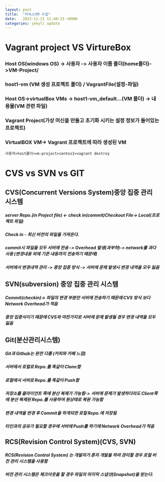 ```yaml
---
layout: post
title:  "리눅스VM 수업"
date:   2022-11-21 11:40:33 +0900
categories: jekyll update
---
```


# Vagrant project VS VirtureBox


### Host OS(windows OS) -> 사용자 -> 사용자 이름 폴더(home폴더)->VM-Project/
### host1-vm (VM 생성 프로젝트 폴더) / VagrantFile(설정-파일)
### Host OS->virtualBox VMs -> host1-vm_default...(VM 폴더) -> 내용물(VM 관련 파일)
### Vagrant Project(가상 머신을 만들고 초기화 시키는 설정 정보가 들어있는 프로젝트)
### VirtualBOX VM-> Vagrant 프로젝트에 따라 생성된 VM

```
사용자>host폴더>vm-project>centos1>vagrant destroy

```

# CVS vs SVN vs GIT




## CVS(Concurrent Versions System)중앙 집중 관리 시스템


##### server Repo.(in Project file) <- check in(commit)Checkout File-> Local(프로젝트 파일)
##### Check in - 최신 버전의 파일을 가져온다.
##### commit시 파일을 모두 서버에 전송 -> Overhead 발생(과부하)-> network를 과다 사용 (변경내용 외에 기존 내용까지 전송하기 때문에)
##### 서버에서 변경내역 관리 -> 중앙 집중 방식 -> 서버에 문제 발생시 변경 내역을 모두 잃음




## SVN(subversion) 중앙 집중 관리 시스템


##### Commit(checkin)-> 파일의 변경 부분만 서버에 전송하기 때문에 CVS 방식 보다 Network Overhead가 적음
##### 중앙 집중식이기 때문에 CVS와 마찬가지로 서버에 문제 발생될 경우 변경 내역을 모두 잃음




## Git(분산관리시스템)


##### Git과 Github는 완전 다름 (커피와 카페 느낌)
##### 서버에서 로컬로 Repo.를 똑같이 Clone함
##### 로컬에서 서버로 Repo.를 똑같이 Push함
##### 저장소를 클라이언트 쪽에 분산 복제가 가능함-> 서버에 문제가 발생하더라도 Client쪽에 분산 복제된 Repo.를 사용하여 원상태로 복원 가능함
##### 변경 내역을 변경 후 Commit을 하게되면 로컬 Repo.에 저장됨
##### 타인과의 공유가 필요할 경우에 서버에 Push를 하기에 Network Overhead가 적음




## RCS(Revision Control System)(CVS, SVN)


##### RCS(Revision Control System) 는 개발자가 혼자 개발을 하여 관리할 경우 로컬 버전 관리 시스템을 사용함
##### 버전 관리 시스템은 체크아웃을 할 경우 파일의 마지막 스냅샷(Snapshot)을 받는다.